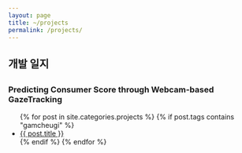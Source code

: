 ```yaml
---
layout: page
title: ~/projects
permalink: /projects/
---
```

<h2>개발 일지<h2>
<h3>Predicting Consumer Score through Webcam-based GazeTracking</h3>
<ul>
{% for post in site.categories.projects %}
  {% if post.tags contains "gamcheugi" %}
    <li><a href="{{ post.url | prepend: site.baseurl }}">{{ post.title }}</a></li>
  {% endif %}
{% endfor %}
</ul>


